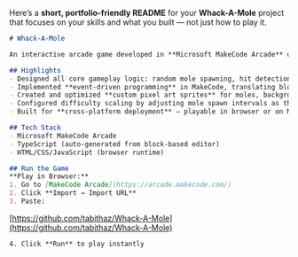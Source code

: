 Here’s a **short, portfolio-friendly README** for your **Whack-A-Mole** project that focuses on your skills and what you built — not just how to play it.

```markdown
# Whack-A-Mole

An interactive arcade game developed in **Microsoft MakeCode Arcade** using block-based logic compiled to TypeScript. The game challenges players to hit randomly appearing moles before they disappear, tracking scores and increasing difficulty over time.

## Highlights
- Designed all core gameplay logic: random mole spawning, hit detection, score tracking, and timed game sessions
- Implemented **event-driven programming** in MakeCode, translating block-based logic to clean TypeScript
- Created and optimized **custom pixel art sprites** for moles, backgrounds, and UI
- Configured difficulty scaling by adjusting mole spawn intervals as the game progresses
- Built for **cross-platform deployment** — playable in browser or on MakeCode Arcade–compatible handheld devices

## Tech Stack
- Microsoft MakeCode Arcade
- TypeScript (auto-generated from block-based editor)
- HTML/CSS/JavaScript (browser runtime)

## Run the Game
**Play in Browser:**
1. Go to [MakeCode Arcade](https://arcade.makecode.com/)
2. Click **Import → Import URL**
3. Paste:
```

[https://github.com/tabithaz/Whack-A-Mole](https://github.com/tabithaz/Whack-A-Mole)

```
4. Click **Run** to play instantly

```

